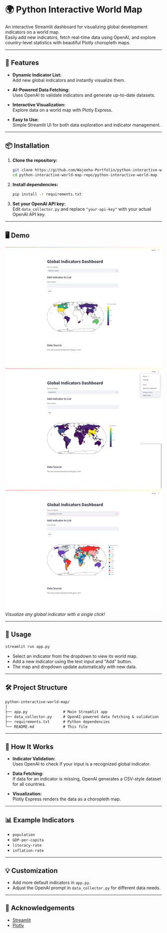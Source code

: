 # 🌍 Python Interactive World Map

An interactive Streamlit dashboard for visualizing global development indicators on a world map.  
Easily add new indicators, fetch real-time data using OpenAI, and explore country-level statistics with beautiful Plotly choropleth maps.

---

## 🚀 Features

- **Dynamic Indicator List:**  
  Add new global indicators and instantly visualize them.

- **AI-Powered Data Fetching:**  
  Uses OpenAI to validate indicators and generate up-to-date datasets.

- **Interactive Visualization:**  
  Explore data on a world map with Plotly Express.

- **Easy to Use:**  
  Simple Streamlit UI for both data exploration and indicator management.

---

## 📦 Installation

1. **Clone the repository:**
    ```bash
    git clone https://github.com/Wajeeha-Portfolio/python-interactive-world-map.git
    cd python-interactive-world-map-repo/python-interactive-world-map
    ```

2. **Install dependencies:**
    ```bash
    pip install -r requirements.txt
    ```

3. **Set your OpenAI API key:**  
   Edit `data_collector.py` and replace `"your-api-key"` with your actual OpenAI API key.

---

## 🖥️ Demo

![Demo Screenshot1](https://github.com/Wajeeha-Portfolio/python-interactive-world-map/blob/main/output/1.png) 
![Demo Screenshot2](https://github.com/Wajeeha-Portfolio/python-interactive-world-map/blob/main/output/2.png)  
![Demo Screenshot3](https://github.com/Wajeeha-Portfolio/python-interactive-world-map/blob/main/output/3.png)  
*Visualize any global indicator with a single click!*

---

## 🏃 Usage

```bash
streamlit run app.py
```

- Select an indicator from the dropdown to view its world map.
- Add a new indicator using the text input and "Add" button.
- The map and dropdown update automatically with new data.

---

## 🛠️ Project Structure

```
python-interactive-world-map/
│
├── app.py                # Main Streamlit app
├── data_collector.py     # OpenAI-powered data fetching & validation
├── requirements.txt      # Python dependencies
└── README.md             # This file
```

---

## 🤖 How It Works

- **Indicator Validation:**  
  Uses OpenAI to check if your input is a recognized global indicator.

- **Data Fetching:**  
  If data for an indicator is missing, OpenAI generates a CSV-style dataset for all countries.

- **Visualization:**  
  Plotly Express renders the data as a choropleth map.

---

## 📊 Example Indicators

- `population`
- `GDP-per-capita`
- `literacy-rate`
- `inflation-rate`

---

## 💡 Customization

- Add more default indicators in `app.py`.
- Adjust the OpenAI prompt in `data_collector.py` for different data needs.

---

## 🙏 Acknowledgements

- [Streamlit](https://streamlit.io/)
- [Plotly](https://plotly.com/python/)
